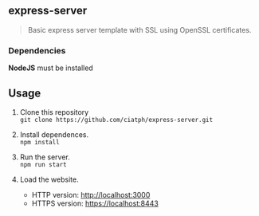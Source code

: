 ## express-server

> Basic express server template with SSL using OpenSSL certificates.


### Dependencies

**NodeJS** must be installed



## Usage

1. Clone this repository  
`git clone https://github.com/ciatph/express-server.git`

2. Install dependences.  
`npm install`

3. Run the server.  
`npm run start`

4. Load the website.
   - HTTP version: [http://localhost:3000](http://localhost:3000)
   - HTTPS version: [https://localhost:8443](https://localhost:8443)
